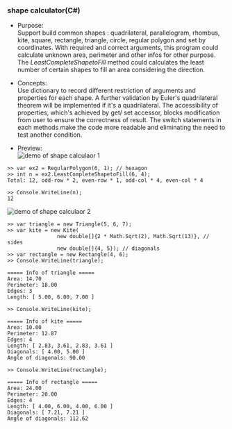 ### shape calculator(C#)

* Purpose:   
Support build common shapes : quadrilateral, parallelogram, rhombus, kite, square, rectangle, triangle, circle, regular polygon and set by coordinates.
With required and correct arguments, this program could calculate unknown area, perimeter and other infos for other purpose.
The *LeastCompleteShapetoFill* method could calculates the least number of certain shapes to fill an area considering the direction.


* Concepts:   
Use dictionary to record different restriction of arguments and properties for each shape.  A further validation by Euler's quadrilateral theorem will be implemented if it's a quadrilateral.
The accessibility of properties, which's achieved by get/ set accessor,  blocks modification from user to ensure the correctness of result. The switch statements in each methods make the code more readable and eliminating the need to test another condition.

* Preview:   
![demo of shape calculaor 1](https://github.com/Ellie-Yen/demo_project/blob/master/Math/shape_calculator/demo_shapebuilder.png?raw=true)

```
>> var ex2 = RegularPolygon(6, 1); // hexagon
>> int n = ex2.LeastCompleteShapetoFill(6, 4);
Total: 12, odd-row * 2, even-row * 1, odd-col * 4, even-col * 4

>> Console.WriteLine(n);
12
```

![demo of shape calculaor 2](https://github.com/Ellie-Yen/demo_project/blob/master/Math/shape_calculator/demo_shape_calculator_2.png?raw=true)

```
>> var triangle = new Triangle(5, 6, 7);
>> var kite = new Kite(
                new double[]{2 * Math.Sqrt(2), Math.Sqrt(13)}, // sides
                new double[]{4, 5}); // diagonals
>> var rectangle = new Rectangle(4, 6);
>> Console.WriteLine(triangle);

===== Info of triangle =====
Area: 14.70
Perimeter: 18.00
Edges: 3
Length: [ 5.00, 6.00, 7.00 ]

>> Console.WriteLine(kite);

===== Info of kite =====
Area: 10.00
Perimeter: 12.87
Edges: 4
Length: [ 2.83, 3.61, 2.83, 3.61 ]
Diagonals: [ 4.00, 5.00 ]
Angle of diagonals: 90.00

>> Console.WriteLine(rectangle);

===== Info of rectangle =====
Area: 24.00
Perimeter: 20.00
Edges: 4
Length: [ 4.00, 6.00, 4.00, 6.00 ]
Diagonals: [ 7.21, 7.21 ]
Angle of diagonals: 112.62

```
